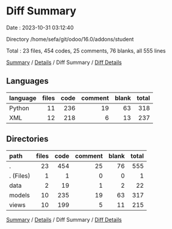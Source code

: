 # Diff Summary

Date : 2023-10-31 03:12:40

Directory /home/sefa/git/odoo/16.0/addons/student

Total : 23 files,  454 codes, 25 comments, 76 blanks, all 555 lines

[Summary](results.md) / [Details](details.md) / Diff Summary / [Diff Details](diff-details.md)

## Languages
| language | files | code | comment | blank | total |
| :--- | ---: | ---: | ---: | ---: | ---: |
| Python | 11 | 236 | 19 | 63 | 318 |
| XML | 12 | 218 | 6 | 13 | 237 |

## Directories
| path | files | code | comment | blank | total |
| :--- | ---: | ---: | ---: | ---: | ---: |
| . | 23 | 454 | 25 | 76 | 555 |
| . (Files) | 1 | 1 | 0 | 0 | 1 |
| data | 2 | 19 | 1 | 2 | 22 |
| models | 10 | 235 | 19 | 63 | 317 |
| views | 10 | 199 | 5 | 11 | 215 |

[Summary](results.md) / [Details](details.md) / Diff Summary / [Diff Details](diff-details.md)